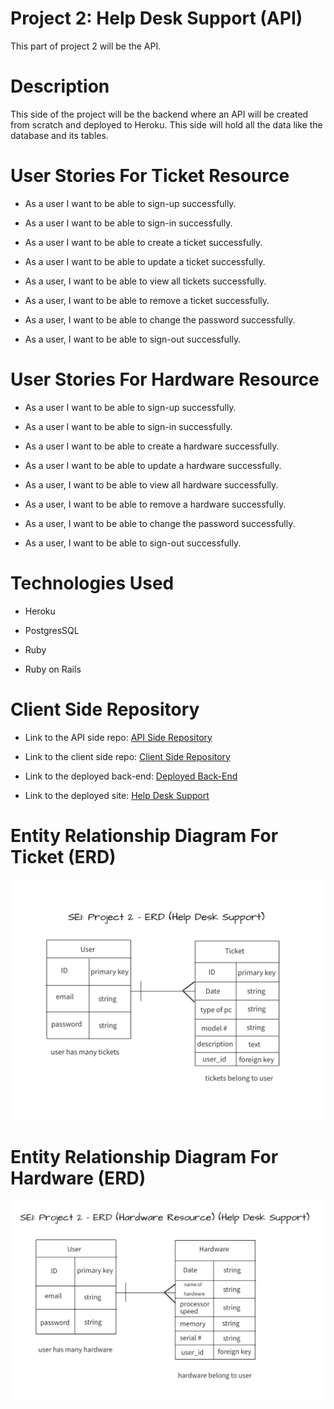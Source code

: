 # **Project 2: Help Desk Support (API)**

This part of project 2 will be the API.

# **Description**
This side of the project will be the backend where an API will be created from scratch and deployed to Heroku. This side will hold all the data like the database and its tables.

# **User Stories For Ticket Resource**

- As a user I want to be able to sign-up successfully.

- As a user I want to be able to sign-in successfully.

- As a user I want to be able to create a ticket successfully.

- As a user I want to be able to update a ticket successfully.

- As a user, I want to be able to view all tickets successfully.

- As a user, I want to be able to remove a ticket successfully.

- As a user, I want to be able to change the password successfully.

- As a user, I want to be able to sign-out successfully.

# **User Stories For Hardware Resource**

- As a user I want to be able to sign-up successfully.

- As a user I want to be able to sign-in successfully.

- As a user I want to be able to create a hardware successfully.

- As a user I want to be able to update a hardware successfully.

- As a user, I want to be able to view all hardware successfully.

- As a user, I want to be able to remove a hardware successfully.

- As a user, I want to be able to change the password successfully.

- As a user, I want to be able to sign-out successfully.

# **Technologies Used**
- Heroku

- PostgresSQL

- Ruby

- Ruby on Rails

# **Client Side Repository**
- Link to the API side repo: [API Side Repository](https://github.com/Nancy4510/project2_api)

- Link to the client side repo: [Client Side Repository](https://github.com/Nancy4510/project2_client)

- Link to the deployed back-end: [Deployed Back-End](https://peaceful-cove-13394.herokuapp.com)

- Link to the deployed site: [Help Desk Support](https://nancy4510.github.io/project2_client/)

# **Entity Relationship Diagram For Ticket (ERD)**
![Login Page](ERD.png)

# **Entity Relationship Diagram For Hardware (ERD)**
![Login Page](ERD-hardware.png)
